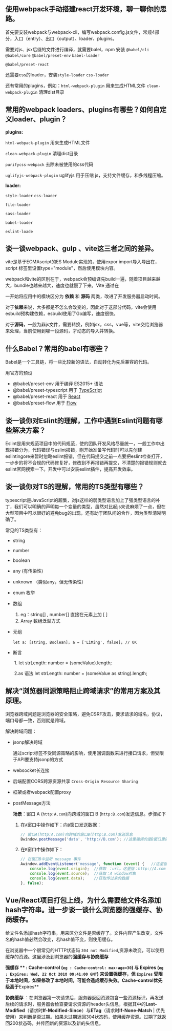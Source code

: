 ## 使用webpack手动搭建react开发环境，聊一聊你的思路。

首先要安装webpack与webpack-cli，编写webpack.config.js文件，常规4部分，入口（entry）、出口（output）、loader、plugins。

需要对js、jsx后缀的文件进行编译，就需要balel，npm 安装 ```@babel/cli``` ```@babel/core``` ```@babel/preset-env``` ```babel-loader```

```@babel/preset-react```

还需要css的loader，安装```style-loader``` ```css-loader```

还有常用的plugins，例如：```html-webpack-plugin```  用来生成HTML文件  ```clean-webpack-plugin```  清理dist目录

## 常用的webpack loaders、plugins有哪些？如何自定义loader、plugin？

**plugins:**

```html-webpack-plugin```  用来生成HTML文件 

```clean-webpack-plugin```  清理dist目录

```purifycss-webpack``` 去除未被使用的css代码

```uglifyjs-webpack-plugin``` uglifyjs 用于压缩 js，支持文件缓存，和多线程压缩。

**loader:**

```style-loader``` ```css-loader```

```file-loader```

```sass-loader```

```babel-loader```

```eslint-loade```

## 谈一谈webpack、gulp  、vite这三者之间的差异。

vite是基于ECMAscript的ES Module实现的，使用expor import导入导出在， script 标签里设置type="module"，然后使用模块内容。

webpack和vite的区别在于，webpack会预编译先build一遍，随着项目越来越大，bundle也越来越大，速度也就慢了下来。Vite 通过在

一开始将应用中的模块区分为 **依赖** 和 **源码** 两类，改进了开发服务器启动时间。

对于**依赖**来说，大多都是不怎么会改变的，因此对于这部分代码，vite会使用esbuild预构建依赖，esbuild使用了Go编写，速度很快。

对于**源码**，一般为非js文件，需要转换，例如jsx，css，vue等，vite交给浏览器来处理，当前使用到哪一段源码，才动态的导入并转换。

## 什么Babel？常用的babel有哪些？

Babel是一个工具链，将一些比较新的语法，自动转化为先后兼容的代码。

用官方的预设

- @babel/preset-env 用于编译 ES2015+ 语法
- @babel/preset-typescript 用于 [TypeScript](https://www.typescriptlang.org/)
- @babel/preset-react 用于 [React](https://reactjs.org/)
- @babel/preset-flow  用于 [Flow](https://flow.org/)

## 谈一谈你对Eslint的理解，工作中遇到Eslint问题有哪些解决方案？

Eslint是用来规范项目中的代码规范，使的团队开发风格尽量统一，一般工作中出现报错分为，代码错误与eslint报错，刚开始准备写代码时可以先创建eslintingore来暂时忽略eslint报错，但在代码提交之前一点要把eslint检查打开，一步步的将不合规的代码修复好，修改到不再报错再提交，不清楚的报错规则就去eslint官网搜索一下。开发中可以安装eslint插件，提高开发效率。

## 谈一谈你对TS的理解，常用的TS类型有哪些？

typescript是JavaScript的超集，对js这样的弱类型语言加上了强类型语言的补丁，我们可以明确的声明每一个变量的类型，虽然对比起js来说麻烦了一点，但在大型项目中可以很好的避免bug的出现，还有助于团队间的合作，因为类型清晰明确了。

常见的TS类型有：

- string

- number

- boolean

- any  (有传染性)

- unknown （类似any，但无传染性）

- enum 枚举

- 数组

  1. eg：string[] , number[]  直接在元素上加 [ ]
  2. Array<String> 数组泛型方式

- 元组

  ​	`let a: [string, Boolean]; a = ['LiMing', false]; // OK`

- 断言  

  ​    1.<string>  let strLength: number = (<string>someValue).length;

  ​    2.as 语法 let strLength: number = (someValue as string).length;

## 解决“浏览器同源策略阻止跨域请求”的常用方案及其原理。

浏览器跨域问题是浏览器的安全策略，避免CSRF攻击，要求请求的域名，协议，端口号都一致，否则就是跨域。

解决跨域问题：

- jsonp解决跨域

  通过script标签不受同源策略的影响，使用回调函数来进行接口请求，但受限于API要支持jsonp的方式

- websocket长连接

- 后端配置CORS跨源资源共享 `Cross-Origin Resource Sharing`

- 框架或者webpack配置proxy

- postMessage方法

  **场景**：窗口 A (`http:A.com`)向跨域的窗口 B (`http:B.com`)发送信息。步骤如下

  1. 在`A`窗口中操作如下：向`B`窗口发送数据：

     ```js
     // 窗口A(http:A.com)向跨域的窗口B(http:B.com)发送信息
     Bwindow.postMessage('data', 'http://B.com'); //这里强调的是B窗口里的window对象
     ```

  2. 在`B`窗口中操作如下：

     ```js
     // 在窗口B中监听 message 事件
     Awindow.addEventListener('message', function (event) {   //这里强调的是A窗口里的window对象
         console.log(event.origin);  //获取 ：url。这里指：http://A.com
         console.log(event.source);  //获取：A window对象
         console.log(event.data);    //获取传过来的数据
     }, false);
     ```

## Vue/React项目打包上线，为什么需要给文件名添加hash字符串。进一步谈一谈什么浏览器的强缓存、协商缓存。

给文件名添加hash字符串，用来区分文件是否缓存了。文件内容产生改变，文件名的hash值必然会改变，若hash值不变，则使用缓存。

在浏览器中一个很常见的HTTP状态码 `304 not Modified`,资源未改变，可以使用缓存的资源。这里涉及到浏览器的**强缓存**与**协商缓存**

**强缓存 ** : **Cache-control** (`eg : Cache-control: max-age=30`) 与 **Expires** (` eg : Expires: Wed, 22 Oct 2018 08:41:00 GMT `) 来设置强缓存，但 `Expires` 受限于本地时间，如果修改了本地时间，可能会造成缓存失效。**Cache-control**优先级高于**Expires**

**协商缓存** ：在浏览器第一次请求后，服务器返回资源包含一些资源标识，再发送后续的请求时，服务器会检查要请求资源的header头信息，根据其中的**Last-Modified**（请求时**If-Modified-Since**）与**ETag**（请求时**If-None-Match** | 优先使用）来判断是否过期。如果未过期返回304状态码，使用缓存资源。过期了就返回200状态码，并传回新的资源以及新的头信息。

